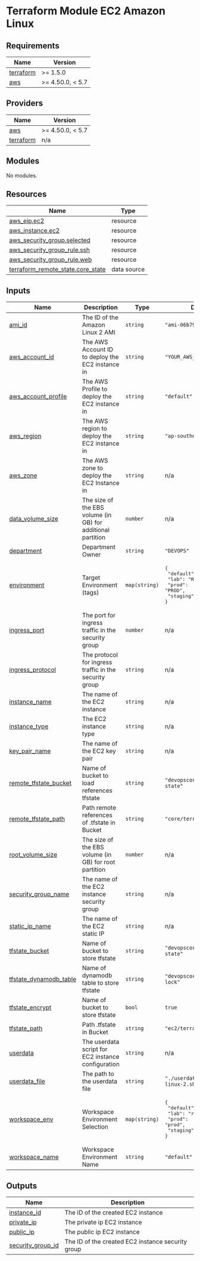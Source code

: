 # Terraform Module EC2 Amazon Linux

<!-- BEGIN_TF_DOCS -->
## Requirements

| Name | Version |
|------|---------|
| <a name="requirement_terraform"></a> [terraform](#requirement\_terraform) | >= 1.5.0 |
| <a name="requirement_aws"></a> [aws](#requirement\_aws) | >= 4.50.0, < 5.7 |

## Providers

| Name | Version |
|------|---------|
| <a name="provider_aws"></a> [aws](#provider\_aws) | >= 4.50.0, < 5.7 |
| <a name="provider_terraform"></a> [terraform](#provider\_terraform) | n/a |

## Modules

No modules.

## Resources

| Name | Type |
|------|------|
| [aws_eip.ec2](https://registry.terraform.io/providers/hashicorp/aws/latest/docs/resources/eip) | resource |
| [aws_instance.ec2](https://registry.terraform.io/providers/hashicorp/aws/latest/docs/resources/instance) | resource |
| [aws_security_group.selected](https://registry.terraform.io/providers/hashicorp/aws/latest/docs/resources/security_group) | resource |
| [aws_security_group_rule.ssh](https://registry.terraform.io/providers/hashicorp/aws/latest/docs/resources/security_group_rule) | resource |
| [aws_security_group_rule.web](https://registry.terraform.io/providers/hashicorp/aws/latest/docs/resources/security_group_rule) | resource |
| [terraform_remote_state.core_state](https://registry.terraform.io/providers/hashicorp/terraform/latest/docs/data-sources/remote_state) | data source |

## Inputs

| Name | Description | Type | Default | Required |
|------|-------------|------|---------|:--------:|
| <a name="input_ami_id"></a> [ami\_id](#input\_ami\_id) | The ID of the Amazon Linux 2 AMI | `string` | `"ami-06b79cf2aee0d5c92"` | no |
| <a name="input_aws_account_id"></a> [aws\_account\_id](#input\_aws\_account\_id) | The AWS Account ID to deploy the EC2 instance in | `string` | `"YOUR_AWS_ACCOUNT"` | no |
| <a name="input_aws_account_profile"></a> [aws\_account\_profile](#input\_aws\_account\_profile) | The AWS Profile to deploy the EC2 instance in | `string` | `"default"` | no |
| <a name="input_aws_region"></a> [aws\_region](#input\_aws\_region) | The AWS region to deploy the EC2 instance in | `string` | `"ap-southeast-1"` | no |
| <a name="input_aws_zone"></a> [aws\_zone](#input\_aws\_zone) | The AWS zone to deploy the EC2 Instance in | `string` | n/a | yes |
| <a name="input_data_volume_size"></a> [data\_volume\_size](#input\_data\_volume\_size) | The size of the EBS volume (in GB) for additional partition | `number` | n/a | yes |
| <a name="input_department"></a> [department](#input\_department) | Department Owner | `string` | `"DEVOPS"` | no |
| <a name="input_environment"></a> [environment](#input\_environment) | Target Environment (tags) | `map(string)` | <pre>{<br>  "default": "DEF",<br>  "lab": "RND",<br>  "prod": "PROD",<br>  "staging": "STG"<br>}</pre> | no |
| <a name="input_ingress_port"></a> [ingress\_port](#input\_ingress\_port) | The port for ingress traffic in the security group | `number` | n/a | yes |
| <a name="input_ingress_protocol"></a> [ingress\_protocol](#input\_ingress\_protocol) | The protocol for ingress traffic in the security group | `string` | n/a | yes |
| <a name="input_instance_name"></a> [instance\_name](#input\_instance\_name) | The name of the EC2 instance | `string` | n/a | yes |
| <a name="input_instance_type"></a> [instance\_type](#input\_instance\_type) | The EC2 instance type | `string` | n/a | yes |
| <a name="input_key_pair_name"></a> [key\_pair\_name](#input\_key\_pair\_name) | The name of the EC2 key pair | `string` | n/a | yes |
| <a name="input_remote_tfstate_bucket"></a> [remote\_tfstate\_bucket](#input\_remote\_tfstate\_bucket) | Name of bucket to load references tfstate | `string` | `"devopscorner-tf-remote-state"` | no |
| <a name="input_remote_tfstate_path"></a> [remote\_tfstate\_path](#input\_remote\_tfstate\_path) | Path remote references of .tfstate in Bucket | `string` | `"core/terraform.tfstate"` | no |
| <a name="input_root_volume_size"></a> [root\_volume\_size](#input\_root\_volume\_size) | The size of the EBS volume (in GB) for root partition | `number` | n/a | yes |
| <a name="input_security_group_name"></a> [security\_group\_name](#input\_security\_group\_name) | The name of the EC2 instance security group | `string` | n/a | yes |
| <a name="input_static_ip_name"></a> [static\_ip\_name](#input\_static\_ip\_name) | The name of the EC2 static IP | `string` | n/a | yes |
| <a name="input_tfstate_bucket"></a> [tfstate\_bucket](#input\_tfstate\_bucket) | Name of bucket to store tfstate | `string` | `"devopscorner-tf-remote-state"` | no |
| <a name="input_tfstate_dynamodb_table"></a> [tfstate\_dynamodb\_table](#input\_tfstate\_dynamodb\_table) | Name of dynamodb table to store tfstate | `string` | `"devopscorner-tf-state-lock"` | no |
| <a name="input_tfstate_encrypt"></a> [tfstate\_encrypt](#input\_tfstate\_encrypt) | Name of bucket to store tfstate | `bool` | `true` | no |
| <a name="input_tfstate_path"></a> [tfstate\_path](#input\_tfstate\_path) | Path .tfstate in Bucket | `string` | `"ec2/terraform.tfstate"` | no |
| <a name="input_userdata"></a> [userdata](#input\_userdata) | The userdata script for EC2 instance configuration | `string` | n/a | yes |
| <a name="input_userdata_file"></a> [userdata\_file](#input\_userdata\_file) | The path to the userdata file | `string` | `"./userdata/amazon-linux-2.sh"` | no |
| <a name="input_workspace_env"></a> [workspace\_env](#input\_workspace\_env) | Workspace Environment Selection | `map(string)` | <pre>{<br>  "default": "default",<br>  "lab": "rnd",<br>  "prod": "prod",<br>  "staging": "staging"<br>}</pre> | no |
| <a name="input_workspace_name"></a> [workspace\_name](#input\_workspace\_name) | Workspace Environment Name | `string` | `"default"` | no |

## Outputs

| Name | Description |
|------|-------------|
| <a name="output_instance_id"></a> [instance\_id](#output\_instance\_id) | The ID of the created EC2 instance |
| <a name="output_private_ip"></a> [private\_ip](#output\_private\_ip) | The private ip EC2 instance |
| <a name="output_public_ip"></a> [public\_ip](#output\_public\_ip) | The public ip EC2 instance |
| <a name="output_security_group_id"></a> [security\_group\_id](#output\_security\_group\_id) | The ID of the created EC2 instance security group |
<!-- END_TF_DOCS -->